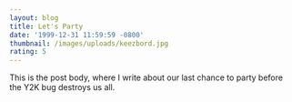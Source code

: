 ```yaml
---
layout: blog
title: Let's Party
date: '1999-12-31 11:59:59 -0800'
thumbnail: /images/uploads/keezbord.jpg
rating: 5
---
```


This is the post body, where I write about our last chance to party before the Y2K bug destroys us all.